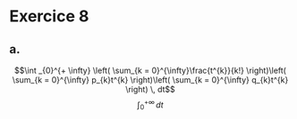 # Exercice 8
## a.
$$\int _{0}^{+ \infty} \left( \sum_{k = 0}^{\infty}\frac{t^{k}}{k!} \right)\left( \sum_{k = 0}^{\infty} p_{k}t^{k} \right)\left( \sum_{k = 0}^{\infty} q_{k}t^{k} \right) \, dt$$
$$\int _{0}^{+ \infty}  \,dt $$